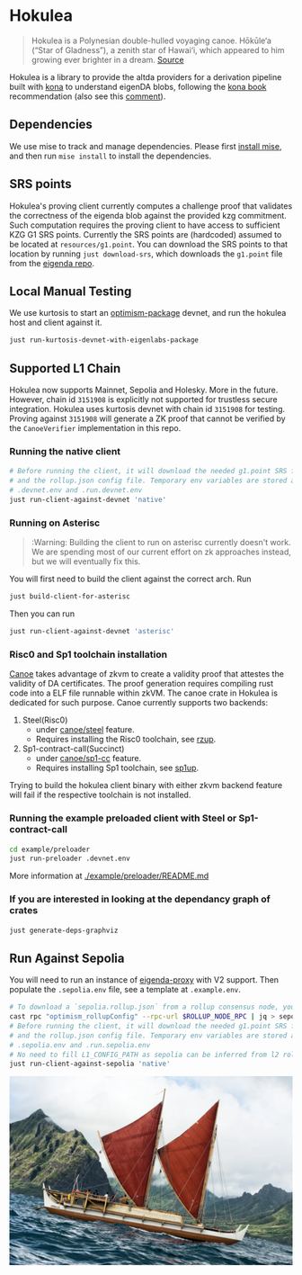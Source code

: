 # Hokulea

> Hokulea is a Polynesian double-hulled voyaging canoe. Hōkūle‘a (“Star of Gladness”), a zenith star of Hawai‘i, which appeared to him growing ever brighter in a dream. [Source](https://worldwidevoyage.hokulea.com/vessels/hokulea/)

Hokulea is a library to provide the altda providers for a derivation pipeline built with [kona](https://github.com/anton-rs/kona) to understand eigenDA blobs, following the [kona book](https://op-rs.github.io/kona/protocol/derive/providers.html#implementing-a-custom-data-availability-provider) recommendation (also see this [comment](https://github.com/anton-rs/kona/pull/862#issuecomment-2515038089)).

## Dependencies

We use mise to track and manage dependencies. Please first [install mise](https://mise.jdx.dev/getting-started.html), and then run `mise install` to install the dependencies.

## SRS points
Hokulea's proving client currently computes a challenge proof that validates the correctness of the eigenda blob against the provided kzg commitment. Such computation requires the proving client to have access to sufficient KZG G1 SRS points. Currently the SRS points are (hardcoded) assumed to be located at `resources/g1.point`. You can download the SRS points to that location by running `just download-srs`, which downloads the `g1.point` file from the [eigenda repo](https://github.com/Layr-Labs/eigenda-proxy/tree/main/resources).

## Local Manual Testing

We use kurtosis to start an [optimism-package](https://github.com/ethpandaops/optimism-package/tree/main) devnet, and run the hokulea host and client against it.

```bash
just run-kurtosis-devnet-with-eigenlabs-package
```

## Supported L1 Chain
Hokulea now supports Mainnet, Sepolia and Holesky. More in the future. However, chain id `3151908` is explicitly not supported for trustless secure integration. Hokulea uses kurtosis devnet with chain id `3151908` for testing. Proving against `3151908` will generate a ZK proof that cannot be verified by the `CanoeVerifier` implementation in this repo.

### Running the native client

```bash
# Before running the client, it will download the needed g1.point SRS file
# and the rollup.json config file. Temporary env variables are stored at
# .devnet.env and .run.devnet.env
just run-client-against-devnet 'native'
```

### Running on Asterisc

> :Warning: Building the client to run on asterisc currently doesn't work. We are spending most of our current effort on zk approaches instead, but we will eventually fix this.

You will first need to build the client against the correct arch. Run
```bash
just build-client-for-asterisc
```
Then you can run
```bash
just run-client-against-devnet 'asterisc'
```

### Risc0 and Sp1 toolchain installation

[Canoe](./canoe/) takes advantage of zkvm to create a validity proof that attestes the validity of DA certificates. The proof generation requires 
compiling rust code into a ELF file runnable within zkVM. The canoe crate in Hokulea is dedicated for such purpose.
Canoe currently supports two backends:
1. Steel(Risc0)
   - under [canoe/steel](https://github.com/Layr-Labs/hokulea/blob/3599bbeb855156164643a2a56c4f92de0cf7b7cf/crates/proof/Cargo.toml#L44) feature.
   - Requires installing the Risc0 toolchain, see [rzup](https://dev.risczero.com/api/zkvm/install).
2. Sp1-contract-call(Succinct)
   - under [canoe/sp1-cc](https://github.com/Layr-Labs/hokulea/blob/3599bbeb855156164643a2a56c4f92de0cf7b7cf/crates/proof/Cargo.toml#L45) feature.
   - Requires installing Sp1 toolchain, see [sp1up](https://docs.succinct.xyz/docs/sp1/getting-started/install).

Trying to build the hokulea client binary with either zkvm backend feature will fail if the respective toolchain is not installed.

### Running the example preloaded client with Steel or Sp1-contract-call
```bash
cd example/preloader
just run-preloader .devnet.env
```

More information at [./example/preloader/README.md](./example/preloader/README.md)

### If you are interested in looking at the dependancy graph of crates
```bash
just generate-deps-graphviz
```

## Run Against Sepolia

You will need to run an instance of [eigenda-proxy](https://github.com/Layr-Labs/eigenda-proxy) with V2 support. Then populate the `.sepolia.env` file, see a template at `.example.env`.

```bash
# To download a `sepolia.rollup.json` from a rollup consensus node, you can use the command
cast rpc "optimism_rollupConfig" --rpc-url $ROLLUP_NODE_RPC | jq > sepolia.rollup.json
# Before running the client, it will download the needed g1.point SRS file
# and the rollup.json config file. Temporary env variables are stored at
# .sepolia.env and .run.sepolia.env
# No need to fill L1_CONFIG_PATH as sepolia can be inferred from l2 rollup config
just run-client-against-sepolia 'native'
```

![](./assets/hokulea.jpeg)
